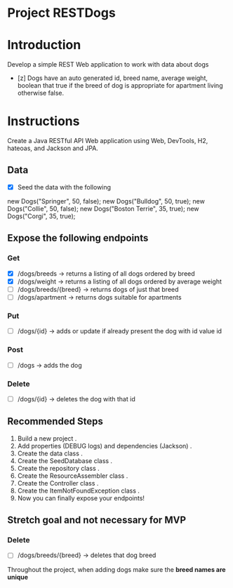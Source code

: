 # Project RESTDogs

# Introduction
Develop a simple REST Web application to work with data about dogs
- [z] Dogs have an auto generated id, breed name, average weight, boolean that true if the breed of dog is appropriate for apartment living otherwise false.

# Instructions
Create a Java RESTful API Web application using Web, DevTools, H2, hateoas, and Jackson and JPA.  

## Data
- [x] Seed the data with the following  

new Dogs("Springer", 50, false);
new Dogs("Bulldog", 50, true);
new Dogs("Collie", 50, false);
new Dogs("Boston Terrie", 35, true);
new Dogs("Corgi", 35, true);

## Expose the following endpoints

### Get

- [x] /dogs/breeds -> returns a listing of all dogs ordered by breed   
- [x] /dogs/weight -> returns a listing of all dogs ordered by average weight  
- [ ] /dogs/breeds/{breed} -> returns dogs of just that breed  
- [ ] /dogs/apartment -> returns dogs suitable for apartments    

### Put

- [ ] /dogs/{id} -> adds or update if already present the dog with id value id  

### Post  

- [ ] /dogs -> adds the dog

### Delete

- [ ] /dogs/{id} -> deletes the dog with that id

## Recommended Steps
1. Build a new project . 
2. Add properties (DEBUG logs) and dependencies (Jackson) . 
3. Create the data class . 
4. Create the SeedDatabase class . 
5. Create the repository class . 
6. Create the ResourceAssembler class . 
7. Create the Controller class . 
8. Create the ItemNotFoundException class .  
8. Now you can finally expose your endpoints!

## Stretch goal and not necessary for MVP  

### Delete  

- [ ] /dogs/breeds/{breed} -> deletes that dog breed

Throughout the project, when adding dogs make sure the **breed names are unique**
